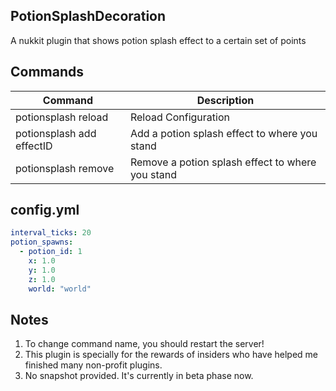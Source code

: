 ## PotionSplashDecoration
A nukkit plugin that shows potion splash effect to a certain set of points

## Commands
| Command                   | Description                                      |
|---------------------------|--------------------------------------------------|
| potionsplash reload       | Reload Configuration                             |
| potionsplash add effectID | Add a potion splash effect to where you stand    |
| potionsplash remove       | Remove a potion splash effect to where you stand |

## config.yml
```yaml
interval_ticks: 20
potion_spawns:
  - potion_id: 1
    x: 1.0
    y: 1.0
    z: 1.0
    world: "world"
```

## Notes
1. To change command name, you should restart the server!
2. This plugin is specially for the rewards of insiders who have helped me finished many non-profit plugins.
3. No snapshot provided. It's currently in beta phase now.